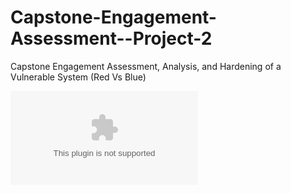 # Capstone-Engagement-Assessment--Project-2
Capstone Engagement Assessment, Analysis, and Hardening of a Vulnerable System (Red Vs Blue)


![Capstone Engagement.pptx](https://github.com/rlaplant88/Capstone-Engagement-Assessment--Project-2/blob/928921d05464b989b994cd74bc80b87085b56b2c/Capstone%20Engagement.pptx)
